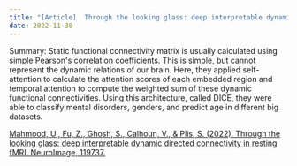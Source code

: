 ```yaml
---
title: "[Article]  Through the looking glass: deep interpretable dynamic directed connectivity in resting fMRI"
date: 2022-11-30
---
```


Summary: Static functional connectivity matrix is usually calculated using simple Pearson's correlation coefficients. This is simple, but cannot represent the dynamic relations of our brain. Here, they applied self-attention to calculate the attention scores of each embedded region and temporal attention to compute the weighted sum of these dynamic functional connectivities. Using this architecture, called DICE, they were able to classify mental disorders, genders, and predict age in different big datasets. 

[Mahmood, U., Fu, Z., Ghosh, S., Calhoun, V., & Plis, S. (2022). Through the looking glass: deep interpretable dynamic directed connectivity in resting fMRI. NeuroImage, 119737.
](https://bspl.korea.ac.kr/Board/Members_Only/Lab_Seminar/HJD/Mahmood(2022)_22nov30.pdf)



